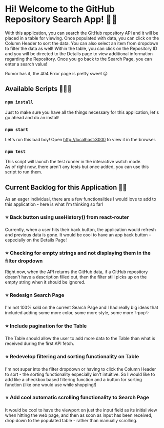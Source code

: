 # Hi! Welcome to the GitHub Repository Search App! 👋🏾

With this application, you can search the GitHub repository API and it will be placed in a table for viewing.
Once populated with data, you can click on the Column Header to sort the data. You can also select an item from dropdown to filter the data as well!
Within the table, you can click on the Repository ID and you will be directed to the Details page to view additional information regarding the Repository.
Once you go back to the Search Page, you can enter a search value!

Rumor has it, the 404 Error page is pretty sweet 😉

## Available Scripts 🏃🏾‍♀️

### `npm install`

Just to make sure you have all the things necessary for this application, let's go ahead and do an install!

### `npm start`

Let's run this bad boy! Open [http://localhost:3000](http://localhost:3000) to view it in the browser.

### `npm test`

This script will launch the test runner in the interactive watch mode.\
As of right now, there aren't any tests but once added, you can use this script to run them.

## Current Backlog for this Application ✍🏾

As an eager individual, there are a few functionalities I would love to add to this application - here is what I'm thinking so far!

### ⭐️  Back button using useHistory() from react-router

Currently, when a user hits their back button, the application would refresh and previous data is gone. It would be cool to have an app back button - especially on the Details Page!

### ⭐️  Checking for empty strings and not displaying them in the filter dropdown

Right now, when the API returns the GitHub data, if a GitHub repository doesn't have a description filled out, then the filter still picks up on the empty string when it should be ignored.

### ⭐️  Redesign Search Page

I'm not 100% sold on the current Search Page and I had really big ideas that included adding some more color, some more style, some more ✨pop✨

### ⭐️  Include pagination for the Table

The Table should allow the user to add more data to the Table than what is received during the first API fetch. 

### ⭐️  Redevelop filtering and sorting functionality on Table

I'm not super into the filter dropdown or having to click the Column Header to sort - the sorting functionality especially isn't intuitive. So I would like to add like a checkbox based filtering function and a button for sorting function (like one would use while shopping!)

### ⭐️  Add cool automatic scrolling functionality to Search Page

It would be cool to have the viewport on just the input field as its initial view when hitting the web page, and then as soon as input has been received, drop down to the populated table - rather than manually scrolling.
